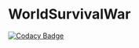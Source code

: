 # WorldSurvivalWar

[![Codacy Badge](https://api.codacy.com/project/badge/Grade/ac0f7911c60a46e685c5192dcec1707b)](https://app.codacy.com/app/gohan2255/WorldSurvivalWar?utm_source=github.com&utm_medium=referral&utm_content=HungryRamen/WorldSurvivalWar&utm_campaign=Badge_Grade_Settings)
